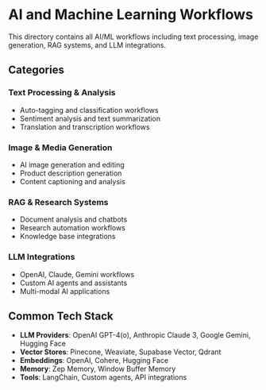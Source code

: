 # AI and Machine Learning Workflows

This directory contains all AI/ML workflows including text processing, image generation, RAG systems, and LLM integrations.

## Categories

### Text Processing & Analysis
- Auto-tagging and classification workflows
- Sentiment analysis and text summarization
- Translation and transcription workflows

### Image & Media Generation
- AI image generation and editing
- Product description generation
- Content captioning and analysis

### RAG & Research Systems
- Document analysis and chatbots
- Research automation workflows
- Knowledge base integrations

### LLM Integrations
- OpenAI, Claude, Gemini workflows
- Custom AI agents and assistants
- Multi-modal AI applications

## Common Tech Stack
- **LLM Providers**: OpenAI GPT-4(o), Anthropic Claude 3, Google Gemini, Hugging Face
- **Vector Stores**: Pinecone, Weaviate, Supabase Vector, Qdrant
- **Embeddings**: OpenAI, Cohere, Hugging Face
- **Memory**: Zep Memory, Window Buffer Memory
- **Tools**: LangChain, Custom agents, API integrations
